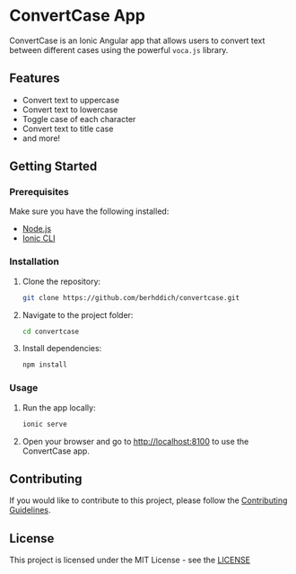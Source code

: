 # ConvertCase App


ConvertCase is an Ionic Angular app that allows users to convert text between different cases using the powerful `voca.js` library.

## Features

- Convert text to uppercase
- Convert text to lowercase
- Toggle case of each character
- Convert text to title case
- and more!

## Getting Started

### Prerequisites

Make sure you have the following installed:

- [Node.js](https://nodejs.org/)
- [Ionic CLI](https://ionicframework.com/docs/intro/cli)

### Installation

1. Clone the repository:

    ```bash
    git clone https://github.com/berhddich/convertcase.git
    ```

2. Navigate to the project folder:

    ```bash
    cd convertcase
    ```

3. Install dependencies:

    ```bash
    npm install
    ```

### Usage

1. Run the app locally:

    ```bash
    ionic serve
    ```

2. Open your browser and go to [http://localhost:8100](http://localhost:8100) to use the ConvertCase app.

## Contributing

If you would like to contribute to this project, please follow the [Contributing Guidelines](CONTRIBUTING.md).

## License

This project is licensed under the MIT License - see the [LICENSE](LICENSE)
